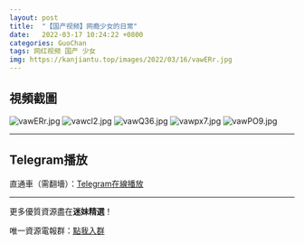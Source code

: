 ```yaml
---
layout: post
title:  "【国产视频】网瘾少女的日常"
date:   2022-03-17 10:24:22 +0800
categories: GuoChan
tags: 网红视频 国产 少女
img: https://kanjiantu.top/images/2022/03/16/vawERr.jpg
---
```



## 視頻截圖

![vawERr.jpg](https://kanjiantu.top/images/2022/03/16/vawERr.jpg)
![vawcl2.jpg](https://kanjiantu.top/images/2022/03/16/vawcl2.jpg)
![vawQ36.jpg](https://kanjiantu.top/images/2022/03/16/vawQ36.jpg)
![vawpx7.jpg](https://kanjiantu.top/images/2022/03/16/vawpx7.jpg)
![vawPO9.jpg](https://kanjiantu.top/images/2022/03/16/vawPO9.jpg)

* * *
## Telegram播放

直通車（需翻墻）：[Telegram在線播放](https://t.me/mimeijingxuan/96)

* * *
更多優質資源盡在**迷妹精選**！

唯一資源電報群：[點我入群](https://t.me/mimeijingxuan)


